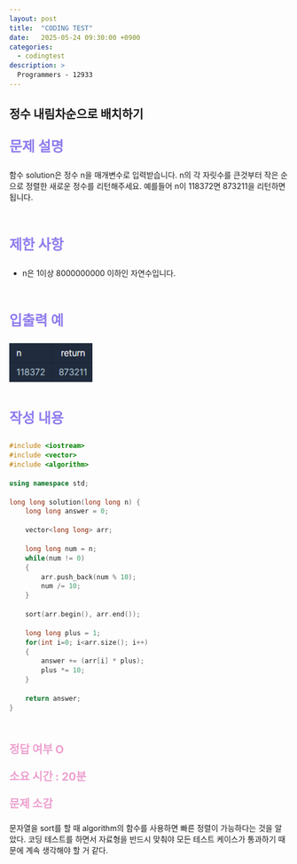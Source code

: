 ```yaml
---
layout: post
title:  "CODING TEST"
date:   2025-05-24 09:30:00 +0900
categories:
  - codingtest
description: >
  Programmers - 12933
---
```

## 정수 내림차순으로 배치하기

<p style = "color:#8f7cee; font-size:25px; font-weight:bold">
문제 설명
</p>

함수 solution은 정수 n을 매개변수로 입력받습니다. n의 각 자릿수를 큰것부터 작은 순으로 정렬한 새로운 정수를 리턴해주세요. 예를들어 n이 118372면 873211을 리턴하면 됩니다.

<br/>

<p style = "color:#8f7cee; font-size:25px; font-weight:bold">
제한 사항
</p>

- n은 1이상 8000000000 이하인 자연수입니다.

<br/>

<p style = "color:#8f7cee; font-size:25px; font-weight:bold">
입출력 예
</p>

<img src = "../../assets/img/codingtest/12933.png" width = "150" height = "70">

<br/>
<br/>

<p style = "color:#8f7cee; font-size:25px; font-weight:bold">
작성 내용
</p>

```C++
#include <iostream>
#include <vector>
#include <algorithm>

using namespace std;

long long solution(long long n) {
    long long answer = 0;
    
    vector<long long> arr;
    
    long long num = n;
    while(num != 0)
    {
        arr.push_back(num % 10);
        num /= 10;
    }
    
    sort(arr.begin(), arr.end());
   
    long long plus = 1;
    for(int i=0; i<arr.size(); i++)
    {
        answer += (arr[i] * plus);
        plus *= 10;
    }
    
    return answer;
}
```

<br/>

<p style = "color:#ed9ece; font-size:20px; font-weight:bold">
정답 여부 O
</p>

<p style = "color:#ed9ece; font-size:20px; font-weight:bold">
소요 시간 : 20분
</p>

<p style = "color:#ed9ece; font-size:20px; font-weight:bold">
문제 소감
</p>

문자열을 sort를 할 때 algorithm의 함수를 사용하면 빠른 정렬이 가능하다는 것을 알았다.
코딩 테스트를 하면서 자료형을 반드시 맞춰야 모든 테스트 케이스가 통과하기 때문에 계속 생각해야 할 거 같다.
